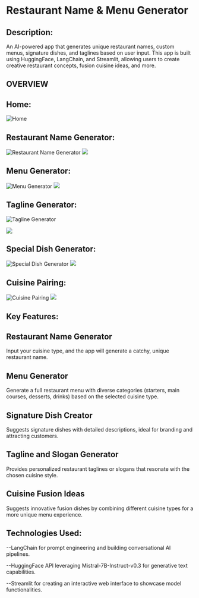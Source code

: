 # Restaurant Name & Menu Generator

## Description:
An AI-powered app that generates unique restaurant names, custom menus, signature dishes, and taglines based on user input. This app is built using HuggingFace, LangChain, and Streamlit, allowing users to create creative restaurant concepts, fusion cuisine ideas, and more.

## OVERVIEW
## Home:

![Home](https://github.com/Rachit2527/Restaurant---AI-Assistant/blob/main/Home.png?raw=true)

## Restaurant Name Generator:

![Restaurant Name Generator](https://github.com/Rachit2527/Restaurant---AI-Assistant/blob/main/Restaurant%20Name%20Generator.png?raw=true)
![](https://github.com/Rachit2527/Restaurant---AI-Assistant/blob/main/Restaurant%20Name%20Generatorr.png?raw=true)


## Menu Generator:

![Menu Generator](https://github.com/Rachit2527/Financial-Assistant/blob/main/Screenshot%20(3018).png?raw=true)
![](https://github.com/Rachit2527/Financial-Assistant/blob/main/Screenshot%20(3019).png?raw=true)

## Tagline Generator:

![Tagline Generator](https://github.com/Rachit2527/Financial-Assistant/blob/main/Screenshot%20(3020).png?raw=true)

![](https://github.com/Rachit2527/Financial-Assistant/blob/main/Screenshot%20(3021).png?raw=true)

## Special Dish Generator:
![Special Dish Generator](https://github.com/Rachit2527/Financial-Assistant/blob/main/Screenshot%20(3022).png?raw=true)
![](https://github.com/Rachit2527/Financial-Assistant/blob/main/Screenshot%20(3023).png?raw=true)


## Cuisine Pairing:
![Cuisine Pairing](https://github.com/Rachit2527/Financial-Assistant/blob/main/Screenshot%20(3025).png?raw=true)
![](https://github.com/Rachit2527/Financial-Assistant/blob/main/Screenshot%20(3026).png?raw=true)


## Key Features:

## Restaurant Name Generator

Input your cuisine type, and the app will generate a catchy, unique restaurant name.

## Menu Generator

Generate a full restaurant menu with diverse categories (starters, main courses, desserts, drinks) based on the selected cuisine type.

## Signature Dish Creator

Suggests signature dishes with detailed descriptions, ideal for branding and attracting customers.

## Tagline and Slogan Generator

Provides personalized restaurant taglines or slogans that resonate with the chosen cuisine style.

## Cuisine Fusion Ideas

Suggests innovative fusion dishes by combining different cuisine types for a more unique menu experience.


## Technologies Used:

--LangChain for prompt engineering and building conversational AI pipelines.

--HuggingFace API leveraging Mistral-7B-Instruct-v0.3 for generative text capabilities.

--Streamlit for creating an interactive web interface to showcase model functionalities.


